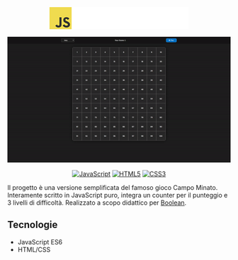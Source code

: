 <!---
LOGO
-->

<p align="center">
  <img src="https://github.com/mattiamoneta/js-campominato-dom/blob/main/logo.png" alt="CampoMinato" height="50px"/>
</p>

<!---
THUMBNAIL GIF
-->

<p align="center">
  <img src="https://github.com/mattiamoneta/js-campominato-dom/blob/main/thumbnail.gif" alt="CampoMinato"/>
</p>

<!---
SHIELDS.IO

Syntax: <a href="website"><img src="https://img.shields.io/badge/-LABEL-COLORHEX?logo=SIMPLELOGONAME&logoColor=white" alt="LABELALT"></a>
-->
<p align="center">
  <a href="#"><img src="https://img.shields.io/badge/-JavaScript-F7DF1E?logo=javascript&logoColor=white" alt="JavaScript"></a>
  <a href="#"><img src="https://img.shields.io/badge/-HTML5-E34F26?logo=html5&logoColor=white" alt="HTML5"></a>
  <a href="#"><img src="https://img.shields.io/badge/-CSS3-1572B6?logo=css3&logoColor=white" alt="CSS3"></a>
</p>

Il progetto è una versione semplificata del famoso gioco Campo Minato. Interamente scritto in JavaScript puro, integra un counter per il punteggio e 3 livelli di difficoltà.
Realizzato a scopo didattico per [Boolean](https://boolean.careers/).

## Tecnologie

- JavaScript ES6
- HTML/CSS
